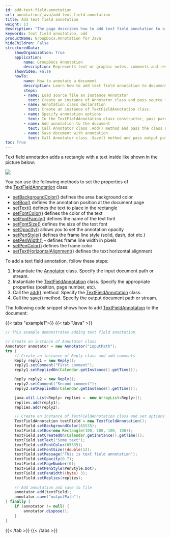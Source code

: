 ```yaml
---
id: add-text-field-annotation
url: annotation/java/add-text-field-annotation
title: Add text field annotation
weight: 13
description: "The page describes how to add text field annotation to a document programmatically using GroupDocs.Annotation for Java."
keywords: text field annotation, add
productName: GroupDocs.Annotation for Java
hideChildren: False
structuredData:
    showOrganization: True
    application:    
        name: GroupDocs Annotation
        description: Represents text or graphic notes, comments and remarks attached to a specific part of the content of the document using Java
    showVideo: False
    howTo:
        name: How to annotate a document
        description: Learn how to add text field annotation to document step by step
        steps:
        - name: Load source file an instance Annotator
          text: Create an instance of Annotator class and pass source file path as a constructor parameter. You may specify absolute or relative file path as per your requirements.
        - name: Annotation class declaration 
          text: Create an instance of TextFieldAnnotation class.
        - name: Specify annotation options
          text: In the TextFieldAnnotation class constructor, pass parameters.
        - name: Add annotation to the document
          text: Call Annotator class .Add() method and pass the class name TextFieldAnnotation.
        - name: Save document with annotation
          text: Call Annotator class .Save() method and pass output path file.
toc: True
---
```

Text field annotation adds a rectangle with a text inside like shown in the picture below:

![](/annotation/java/images/add-text-field-annotation.png)

You can use the following methods to set the properties of the [TextFieldAnnotation](https://reference.groupdocs.com/annotation/java/com.groupdocs.annotation.models.annotationmodels/textfieldannotation) class:

*   [setBackgroundColor()](https://reference.groupdocs.com/annotation/java/com.groupdocs.annotation.models.annotationmodels/textfieldannotation/#setBackgroundColor-java.lang.Integer-) defines the area background color
*   [setBox()](https://reference.groupdocs.com/annotation/java/com.groupdocs.annotation.models.annotationmodels/textfieldannotation/#setBox-com.groupdocs.annotation.models.Rectangle-) defines the annotation position at the document page
*   [setText()](https://reference.groupdocs.com/annotation/java/com.groupdocs.annotation.models.annotationmodels/textfieldannotation/#setText-java.lang.String-) defines the text to place in the rectangle
*   [setFontColor()](https://reference.groupdocs.com/annotation/java/com.groupdocs.annotation.models.annotationmodels/textfieldannotation/#setFontColor-java.lang.Integer-) defines the color of the text
*   [setFontFamily()](https://reference.groupdocs.com/annotation/java/com.groupdocs.annotation.models.annotationmodels/textfieldannotation/#setFontFamily-java.lang.String-) defines the name of the text font
*   [setFontSize()](https://reference.groupdocs.com/annotation/java/com.groupdocs.annotation.models.annotationmodels/textfieldannotation/#setFontSize-java.lang.Double-) defines the size of the text font
*   [setOpacity()](https://reference.groupdocs.com/annotation/java/com.groupdocs.annotation.models.annotationmodels/textfieldannotation/#setOpacity-java.lang.Double-) allows you to set the annotation opacity
*   [setPenStyle()](https://reference.groupdocs.com/annotation/java/com.groupdocs.annotation.models.annotationmodels/textfieldannotation/#setPenStyle-java.lang.Byte-) defines the frame line style (solid, dash, dot etc.)
*   [setPenWidth()](https://reference.groupdocs.com/annotation/java/com.groupdocs.annotation.models.annotationmodels/textfieldannotation/#setPenWidth-java.lang.Byte-) - defines frame line width in pixels
*   [setPenColor()](https://reference.groupdocs.com/annotation/java/com.groupdocs.annotation.models.annotationmodels/textfieldannotation/#setPenColor-java.lang.Integer-) defines the frame color
*   [setTextHorizontalAlignment()](https://reference.groupdocs.com/annotation/java/com.groupdocs.annotation.models.annotationmodels/textfieldannotation/#setTextHorizontalAlignment-java.lang.Integer-) defines the text horizontal alignment

To add a text field annotation, follow these steps: 

1.   Instantiate the [Annotator](https://reference.groupdocs.com/java/annotation/com.groupdocs.annotation/Annotator) class. Specify the input document path or stream.
2.   Instantiate the [TextFieldAnnotation](https://reference.groupdocs.com/annotation/java/com.groupdocs.annotation.models.annotationmodels/textfieldannotation) class. Specify the appropriate properties (position, page number, etc).
3.   Call the [add()](https://reference.groupdocs.com/annotation/java/com.groupdocs.annotation/annotator/#add-com.groupdocs.annotation.models.annotationmodels.AnnotationBase-) method. Specify the [TextFieldAnnotation](https://reference.groupdocs.com/annotation/java/com.groupdocs.annotation.models.annotationmodels/textfieldannotation) class.
4.   Call the [save()](https://reference.groupdocs.com/annotation/java/com.groupdocs.annotation/annotator/#save--) method. Specify the output document path or stream.  

The following code snippet shows how to add [TextFieldAnnotation](https://reference.groupdocs.com/annotation/java/com.groupdocs.annotation.models.annotationmodels/textfieldannotation) to the document:

{{< tabs "example1">}}
{{< tab "Java" >}}
```java
// This example demonstrates adding text field annotation.

// Create an instance of Annotator class
Annotator annotator = new Annotator("inputPath");
try {
    // Create an instance of Reply class and add comments
    Reply reply1 = new Reply();
    reply1.setComment("First comment");
    reply1.setRepliedOn(Calendar.getInstance().getTime());

    Reply reply2 = new Reply();
    reply2.setComment("Second comment");
    reply2.setRepliedOn(Calendar.getInstance().getTime());

    java.util.List<Reply> replies =  new ArrayList<Reply>();
    replies.add(reply1);
    replies.add(reply2);

    // Create an instance of TextFieldAnnotation class and set options
    TextFieldAnnotation textField = new TextFieldAnnotation();
    textField.setBackgroundColor(65535);
    textField.setBox(new Rectangle(100, 100, 100, 100));
    textField.setCreatedOn(Calendar.getInstance().getTime());
    textField.setText("Some text");
    textField.setFontColor(65535);
    textField.setFontSize((double)12);
    textField.setMessage("This is text field annotation");
    textField.setOpacity(0.7);
    textField.setPageNumber(0);
    textField.setPenStyle(PenStyle.Dot);
    textField.setPenWidth((byte) 3);
    textField.setReplies(replies);
    
    // Add annotation and save to file
    annotator.add(textField);
    annotator.save("outputPath");
} finally {
    if (annotator != null) {
        annotator.dispose();
    }
}
```
{{< /tab >}}
{{< /tabs >}}
